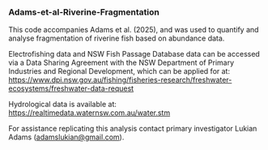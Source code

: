 ### Adams-et-al-Riverine-Fragmentation
This code accompanies Adams et al. (2025), and was used to quantify and analyse fragmentation of riverine fish based on abundance data.

Electrofishing data and NSW Fish Passage Database data can be accessed via a Data Sharing Agreement with the NSW Department of Primary Industries and Regional Development, which can be applied for at: https://www.dpi.nsw.gov.au/fishing/fisheries-research/freshwater-ecosystems/freshwater-data-request

Hydrological data is available at: https://realtimedata.waternsw.com.au/water.stm

For assistance replicating this analysis contact primary investigator Lukian Adams (adamslukian@gmail.com).
